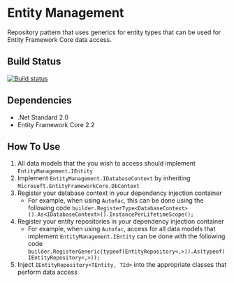 # Entity Management
Repository pattern that uses generics for entity types that can be used for Entity Framework Core data access.

## Build Status
[![Build status](https://saji.visualstudio.com/Open%20Source/_apis/build/status/EntityManagement-import)](https://saji.visualstudio.com/Open%20Source/_build/latest?definitionId=25)

## Dependencies
- .Net Standard 2.0
- Entity Framework Core 2.2

## How To Use
1. All data models that the you wish to access should implement `EntityManagement.IEntity`
2. Implement `EntityManagement.IDatabaseContext` by inheriting `Microsoft.EntityFrameworkCore.DbContext`
3. Register your database context in your dependency injection container
   - For example, when using `Autofac`, this can be done using the following code
     `builder.RegisterType<DatabaseContext>().As<IDatabaseContext>().InstancePerLifetimeScope();`
4. Register your entity repositories in your dependency injection container
   - For example, when using `Autofac`, access for all data models that implement `EntityManagement.IEntity` can be done with the following code
     `builder.RegisterGeneric(typeof(EntityRepository<,>)).As(typeof(IEntityRepository<,>));`
5. Inject `IEntityRepository<TEntity, TId>` into the appropriate classes that perform data access